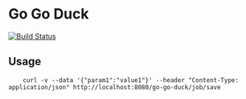 # Go Go Duck

[![Build Status](https://travis-ci.org/aodn/go-go-duck.png?branch=master)](https://travis-ci.org/aodn/go-go-duck)

## Usage

```
    curl -v --data '{"param1":"value1"}' --header "Content-Type: application/json" http://localhost:8080/go-go-duck/job/save
```